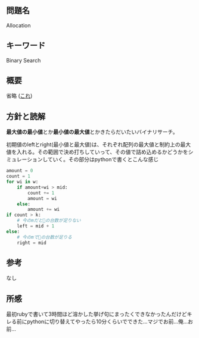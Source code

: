 ## 問題名
Allocation
## キーワード
Binary Search

## 概要
省略 ([これ](http://judge.u-aizu.ac.jp/onlinejudge/description.jsp?id=ALDS1_4_D&lang=jp))

## 方針と読解
**最大値の最小値**とか**最小値の最大値**とかきたらだいたいバイナリサーチ。

初期値のleftとright(最小値と最大値)は、それぞれ配列の最大値と制約上の最大値を入れる。その範囲で決め打ちしていって、その値で詰め込めるかどうかをシミュレーションしていく。その部分はpythonで書くとこんな感じ
```python
amount = 0
count = 1
for wi in w:
    if amount+wi > mid:
        count += 1
        amount = wi
    else:
        amount += wi
if count > k:
    # 今のmだと🚙の台数が足りない
    left = mid + 1
else:
    # 今のmで🚗の台数が足りる
    right = mid
```

## 参考
なし

## 所感
最初rubyで書いて3時間ほど溶かした挙げ句にまったくできなかったんだけどキレる前にpythonに切り替えてやったら10分くらいでできた...マジでお前...俺...お前...